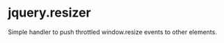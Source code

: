 jquery.resizer
==============

Simple handler to push throttled window.resize events to other elements.